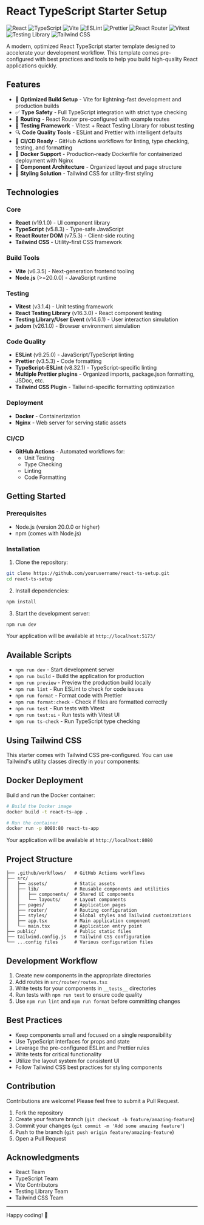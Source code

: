 # React TypeScript Starter Setup

![React](https://img.shields.io/badge/React-19.1.0-blue)
![TypeScript](https://img.shields.io/badge/TypeScript-5.8.3-blue)
![Vite](https://img.shields.io/badge/Vite-6.3.5-purple)
![ESLint](https://img.shields.io/badge/ESLint-9.25.0-yellow)
![Prettier](https://img.shields.io/badge/Prettier-3.5.3-pink)
![React Router](https://img.shields.io/badge/React_Router-7.5.3-red)
![Vitest](https://img.shields.io/badge/Vitest-3.1.4-green)
![Testing Library](https://img.shields.io/badge/Testing_Library-16.3.0-orange)
![Tailwind CSS](https://img.shields.io/badge/Tailwind_CSS-latest-blue)

A modern, optimized React TypeScript starter template designed to accelerate your development workflow. This template comes pre-configured with best practices and tools to help you build high-quality React applications quickly.

## Features

- 🚀 **Optimized Build Setup** - Vite for lightning-fast development and production builds
- ✅ **Type Safety** - Full TypeScript integration with strict type checking
- 📱 **Routing** - React Router pre-configured with example routes
- 🧪 **Testing Framework** - Vitest + React Testing Library for robust testing
- 🔍 **Code Quality Tools** - ESLint and Prettier with intelligent defaults
- 🔄 **CI/CD Ready** - GitHub Actions workflows for linting, type checking, testing, and formatting
- 🐳 **Docker Support** - Production-ready Dockerfile for containerized deployment with Nginx
- 🧩 **Component Architecture** - Organized layout and page structure
- 💅 **Styling Solution** - Tailwind CSS for utility-first styling

## Technologies

### Core

- **React** (v19.1.0) - UI component library
- **TypeScript** (v5.8.3) - Type-safe JavaScript
- **React Router DOM** (v7.5.3) - Client-side routing
- **Tailwind CSS** - Utility-first CSS framework

### Build Tools

- **Vite** (v6.3.5) - Next-generation frontend tooling
- **Node.js** (>=20.0.0) - JavaScript runtime

### Testing

- **Vitest** (v3.1.4) - Unit testing framework
- **React Testing Library** (v16.3.0) - React component testing
- **Testing Library/User Event** (v14.6.1) - User interaction simulation
- **jsdom** (v26.1.0) - Browser environment simulation

### Code Quality

- **ESLint** (v9.25.0) - JavaScript/TypeScript linting
- **Prettier** (v3.5.3) - Code formatting
- **TypeScript-ESLint** (v8.32.1) - TypeScript-specific linting
- **Multiple Prettier plugins** - Organized imports, package.json formatting, JSDoc, etc.
- **Tailwind CSS Plugin** - Tailwind-specific formatting optimization

### Deployment

- **Docker** - Containerization
- **Nginx** - Web server for serving static assets

### CI/CD

- **GitHub Actions** - Automated workflows for:
  - Unit Testing
  - Type Checking
  - Linting
  - Code Formatting

## Getting Started

### Prerequisites

- Node.js (version 20.0.0 or higher)
- npm (comes with Node.js)

### Installation

1. Clone the repository:

```bash
git clone https://github.com/yourusername/react-ts-setup.git
cd react-ts-setup
```

2. Install dependencies:

```bash
npm install
```

3. Start the development server:

```bash
npm run dev
```

Your application will be available at `http://localhost:5173/`

## Available Scripts

- `npm run dev` - Start development server
- `npm run build` - Build the application for production
- `npm run preview` - Preview the production build locally
- `npm run lint` - Run ESLint to check for code issues
- `npm run format` - Format code with Prettier
- `npm run format:check` - Check if files are formatted correctly
- `npm run test` - Run tests with Vitest
- `npm run test:ui` - Run tests with Vitest UI
- `npm run ts-check` - Run TypeScript type checking

## Using Tailwind CSS

This starter comes with Tailwind CSS pre-configured. You can use Tailwind's utility classes directly in your components:

## Docker Deployment

Build and run the Docker container:

```bash
# Build the Docker image
docker build -t react-ts-app .

# Run the container
docker run -p 8080:80 react-ts-app
```

Your application will be available at `http://localhost:8080`

## Project Structure

```
├── .github/workflows/   # GitHub Actions workflows
├── src/
│   ├── assets/          # Static assets
│   ├── lib/             # Reusable components and utilities
│   │   ├── components/  # Shared UI components
│   │   └── layouts/     # Layout components
│   ├── pages/           # Application pages
│   ├── router/          # Routing configuration
│   ├── styles/          # Global styles and Tailwind customizations
│   ├── app.tsx          # Main application component
│   └── main.tsx         # Application entry point
├── public/              # Public static files
├── tailwind.config.js   # Tailwind CSS configuration
└── ...config files      # Various configuration files
```

## Development Workflow

1. Create new components in the appropriate directories
2. Add routes in `src/router/routes.tsx`
3. Write tests for your components in `__tests__` directories
4. Run tests with `npm run test` to ensure code quality
5. Use `npm run lint` and `npm run format` before committing changes

## Best Practices

- Keep components small and focused on a single responsibility
- Use TypeScript interfaces for props and state
- Leverage the pre-configured ESLint and Prettier rules
- Write tests for critical functionality
- Utilize the layout system for consistent UI
- Follow Tailwind CSS best practices for styling components

## Contribution

Contributions are welcome! Please feel free to submit a Pull Request.

1. Fork the repository
2. Create your feature branch (`git checkout -b feature/amazing-feature`)
3. Commit your changes (`git commit -m 'Add some amazing feature'`)
4. Push to the branch (`git push origin feature/amazing-feature`)
5. Open a Pull Request

## Acknowledgments

- React Team
- TypeScript Team
- Vite Contributors
- Testing Library Team
- Tailwind CSS Team

---

Happy coding! 🚀
